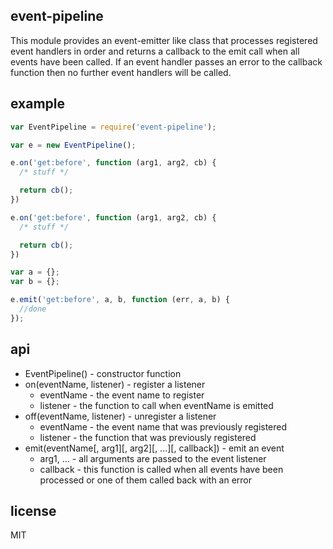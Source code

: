 event-pipeline
--------------

This module provides an event-emitter like class that processes registered
event handlers in order and returns a callback to the emit call when all events
have been called. If an event handler passes an error to the callback function
then no further event handlers will be called.

example
-------

```js
var EventPipeline = require('event-pipeline');

var e = new EventPipeline();

e.on('get:before', function (arg1, arg2, cb) {
  /* stuff */

  return cb();
})

e.on('get:before', function (arg1, arg2, cb) {
  /* stuff */

  return cb();
})

var a = {};
var b = {};

e.emit('get:before', a, b, function (err, a, b) {
  //done
});
```

api
---

* EventPipeline() - constructor function
* on(eventName, listener) - register a listener
  * eventName - the event name to register
  * listener - the function to call when eventName is emitted
* off(eventName, listener) - unregister a listener
  * eventName - the event name that was previously registered
  * listener - the function that was previously registered
* emit(eventName[, arg1][, arg2][, ...][, callback]) - emit an event
  * arg1, ... - all arguments are passed to the event listener
  * callback - this function is called when all events have been processed or
  one of them called back with an error

license
-------

MIT
